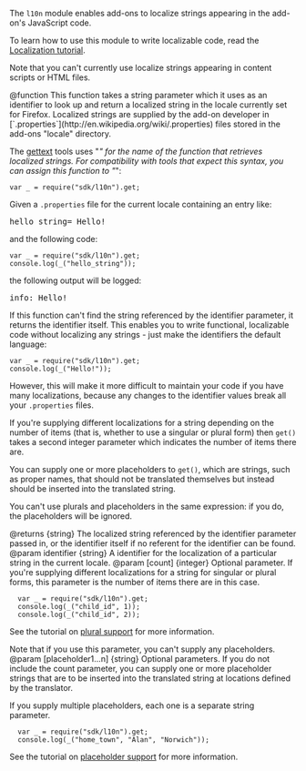 <!-- This Source Code Form is subject to the terms of the Mozilla Public
   - License, v. 2.0. If a copy of the MPL was not distributed with this
   - file, You can obtain one at http://mozilla.org/MPL/2.0/. -->

The `l10n` module enables add-ons to localize strings appearing in the
add-on's JavaScript code.

To learn how to use this module to write localizable code, read the
[Localization tutorial](dev-guide/tutorials/l10n.html).

Note that you can't currently use localize strings appearing in content
scripts or HTML files.

<api name="get">
@function
  This function takes a string parameter which it uses as an identifier
  to look up and return a localized string in the locale currently set for
  Firefox. Localized strings are supplied by the add-on developer in
  [`.properties`](http://en.wikipedia.org/wiki/.properties) files
  stored in the add-ons "locale" directory.

  The [gettext](https://www.gnu.org/software/gettext/gettext.html) tools
  uses "_" for the name of the function that retrieves localized strings.
  For compatibility with tools that expect this syntax, you can assign
  this function to "_":

    var _ = require("sdk/l10n").get;

  Given a `.properties` file for the current locale containing
  an entry like:

<pre>
hello_string= Hello!
</pre>

  and the following code:

    var _ = require("sdk/l10n").get;
    console.log(_("hello_string"));

  the following output will be logged:

<pre>
info: Hello!
</pre>

  If this function can't find the string referenced by the identifier
  parameter, it returns the identifier itself. This enables you to write
  functional, localizable code without localizing any strings - just make
  the identifiers the default language:

    var _ = require("sdk/l10n").get;
    console.log(_("Hello!"));

  However, this will make it more difficult to maintain your code if you
  have many localizations, because any changes to the identifier values
  break all your `.properties` files.

  If you're supplying different localizations for a string depending on
  the number of items (that is, whether to use a singular or plural form)
  then `get()` takes a second integer parameter which indicates the
  number of items there are.

  You can supply one or more placeholders to `get()`, which are strings,
  such as proper names, that should not be translated themselves but instead
  should be inserted into the translated string.

  You can't use plurals and placeholders in the same expression: if you do,
  the placeholders will be ignored.

@returns {string}
  The localized string referenced by the identifier parameter passed in, or
  the identifier itself if no referent for the identifier can be found.
@param identifier {string}
  A identifier for the localization of a particular string in the current
  locale.
@param [count] {integer}
  Optional parameter.
  If you're supplying different localizations for a string for singular or
  plural forms, this parameter is the number of items there are in this
  case.

      var _ = require("sdk/l10n").get;
      console.log(_("child_id", 1));
      console.log(_("child_id", 2));

  See the tutorial on [plural support](dev-guide/tutorials/l10n.html#Plurals)
  for more information.

  Note that if you use this parameter, you can't supply any placeholders.
@param [placeholder1...n] {string}
  Optional parameters.
  If you do not include the count parameter, you can supply one or
  more placeholder strings that are to be inserted into the translated
  string at locations defined by the translator.

  If you supply multiple placeholders, each one is a separate string
  parameter.

      var _ = require("sdk/l10n").get;
      console.log(_("home_town", "Alan", "Norwich"));

  See the tutorial on
  [placeholder support](dev-guide/tutorials/l10n.html#Placeholders) for more
  information.

</api>
